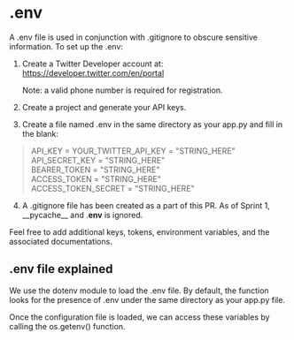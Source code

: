# .env
A .env file is used in conjunction with .gitignore to obscure sensitive information. To set up the .env:

1. Create a Twitter Developer account at:
   https://developer.twitter.com/en/portal
   
   Note: a valid phone number is required for registration.
  
2. Create a project and generate your API keys.
3. Create a file named .env in the same directory as your app.py and fill in the blank:

>API_KEY = YOUR_TWITTER_API_KEY = "STRING_HERE" \
API_SECRET_KEY = "STRING_HERE" \
BEARER_TOKEN = "STRING_HERE" \
ACCESS_TOKEN = "STRING_HERE" \
ACCESS_TOKEN_SECRET = "STRING_HERE"

4. A .gitignore file has been created as a part of this PR. As of Sprint 1, \_\_pycache\_\_ and .**env** is ignored.

Feel free to add additional keys, tokens, environment variables, and the associated documentations.

## .env file explained
We use the dotenv module to load the .env file. By default, the function looks for the presence of .env under the same directory as your app.py file.

Once the configuration file is loaded, we can access these variables by calling the os.getenv() function.


